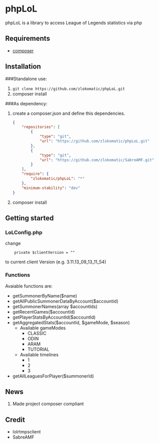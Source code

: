 phpLoL
========================
phpLoL is a library to access League of Legends statistics via php

Requirements
------------------------
* [composer](https://github.com/composer/composer)

Installation
------------------------

###Standalone use:
1. `git clone https://github.com/zlokomatic/phpLoL.git`
2. composer install 

###As dependency:
1. create a composer.json and define this dependencies.

    ```json
    {
        "repositories": [
            {
                "type": "git",
                "url": "https://github.com/zlokomatic/phpLoL.git"
            },
            {
                "type": "git",
                "url": "https://github.com/zlokomatic/SabreAMF.git"
            }
        ],
        "require": {
            "zlokomatic/phpLoL": "*"
        },
        "minimum-stability": "dev"
    }
    ```
2. composer install


Getting started
------------------------

### LoLConfig.php
change

        private $clientVersion = ""
    
to current client Version (e.g. 3.11.13_09_13_11_54)
 

### Functions
Avaiable functions are:

* getSummonerByName($name)
* getAllPublicSummonerDataByAccount($accountid)
* getSummonerNames(array $accountIds)
* getRecentGames($accountId)
* getPlayerStatsByAccountId($accountId)
* getAggregatedStats($accountId, $gameMode, $season)
    * Available gameModes
        * CLASSIC
        * ODIN
        * ARAM
        * TUTORIAL
    * Available timelines
      * 1 
      * 2 
      * 3
* getAllLeaguesForPlayer($summonerId)
 
 News
------------------------

   1. Made project composer compliant


Credit
------------------------
* lolrtmpsclient
* SabreAMF
